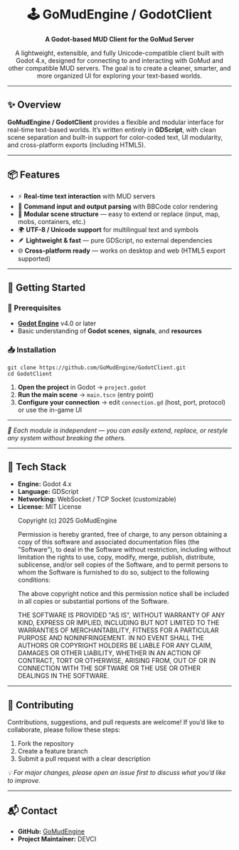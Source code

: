 <h1 align="center">🕹️ GoMudEngine / GodotClient</h1>
<p align="center"><b>A Godot-based MUD Client for the GoMud Server</b></p>

<p align="center">
A lightweight, extensible, and fully Unicode-compatible client built with Godot 4.x, designed for connecting to and interacting with GoMud and other compatible MUD servers.
The goal is to create a cleaner, smarter, and more organized UI for exploring your text-based worlds.
</p>

<hr>

<h2>✨ Overview</h2>
<p>
<b>GoMudEngine / GodotClient</b> provides a flexible and modular interface for real-time text-based worlds. 
It’s written entirely in <b>GDScript</b>, with clean scene separation and built-in support for color-coded text, 
UI modularity, and cross-platform exports (including HTML5).
</p>

<hr>

<h2>📦 Features</h2>
<ul>
  <li>⚡ <b>Real-time text interaction</b> with MUD servers</li>
  <li>💬 <b>Command input and output parsing</b> with BBCode color rendering</li>
  <li>🧩 <b>Modular scene structure</b> — easy to extend or replace (input, map, mobs, containers, etc.)</li>
  <li>🌍 <b>UTF-8 / Unicode support</b> for multilingual text and symbols</li>
  <li>🪶 <b>Lightweight & fast</b> — pure GDScript, no external dependencies</li>
  <li>🌐 <b>Cross-platform ready</b> — works on desktop and web (HTML5 export supported)</li>
</ul>

<hr>

<h2>🚀 Getting Started</h2>

<h3>🔧 Prerequisites</h3>
<ul>
  <li><a href="https://godotengine.org/download"><b>Godot Engine</b></a> v4.0 or later</li>
  <li>Basic understanding of <b>Godot scenes</b>, <b>signals</b>, and <b>resources</b></li>
</ul>

<h3>📥 Installation</h3>
<pre><code>git clone https://github.com/GoMudEngine/GodotClient.git
cd GodotClient
</code></pre>

<ol>
  <li><b>Open the project</b> in Godot → <code>project.godot</code></li>
  <li><b>Run the main scene</b> → <code>main.tscn</code> (entry point)</li>
  <li><b>Configure your connection</b> → edit <code>connection.gd</code> (host, port, protocol) or use the in-game UI</li>
</ol>

<hr>

<p><i>🧠 Each module is independent — you can easily extend, replace, or restyle any system without breaking the others.</i></p>

<hr>

<h2>🧰 Tech Stack</h2>
<ul>
  <li><b>Engine:</b> Godot 4.x</li>
  <li><b>Language:</b> GDScript</li>
  <li><b>Networking:</b> WebSocket / TCP Socket (customizable)</li>
  <li><b>License:</b> MIT License

Copyright (c) 2025 GoMudEngine

Permission is hereby granted, free of charge, to any person obtaining a copy
of this software and associated documentation files (the "Software"), to deal
in the Software without restriction, including without limitation the rights
to use, copy, modify, merge, publish, distribute, sublicense, and/or sell
copies of the Software, and to permit persons to whom the Software is
furnished to do so, subject to the following conditions:

The above copyright notice and this permission notice shall be included in
all copies or substantial portions of the Software.

THE SOFTWARE IS PROVIDED "AS IS", WITHOUT WARRANTY OF ANY KIND, EXPRESS OR
IMPLIED, INCLUDING BUT NOT LIMITED TO THE WARRANTIES OF MERCHANTABILITY,
FITNESS FOR A PARTICULAR PURPOSE AND NONINFRINGEMENT. IN NO EVENT SHALL THE
AUTHORS OR COPYRIGHT HOLDERS BE LIABLE FOR ANY CLAIM, DAMAGES OR OTHER
LIABILITY, WHETHER IN AN ACTION OF CONTRACT, TORT OR OTHERWISE, ARISING FROM,
OUT OF OR IN CONNECTION WITH THE SOFTWARE OR THE USE OR OTHER DEALINGS IN
THE SOFTWARE.
</li>
</ul>

<hr>

<h2>🤝 Contributing</h2>
<p>Contributions, suggestions, and pull requests are welcome!  
If you’d like to collaborate, please follow these steps:</p>

<ol>
  <li>Fork the repository</li>
  <li>Create a feature branch</li>
  <li>Submit a pull request with a clear description</li>
</ol>

<p><i>💡 For major changes, please open an issue first to discuss what you’d like to improve.</i></p>

<hr>

<h2>📬 Contact</h2>
<ul>
  <li><b>GitHub:</b> <a href="https://github.com/GoMudEngine">GoMudEngine</a></li>
  <li><b>Project Maintainer:</b> DEVCI </li>
</ul>
